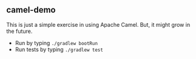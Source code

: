 ## camel-demo
This is just a simple exercise in using Apache Camel. But, it might grow in the future.

- Run by typing `./gradlew bootRun`
- Run tests by typing `./gradlew test`
